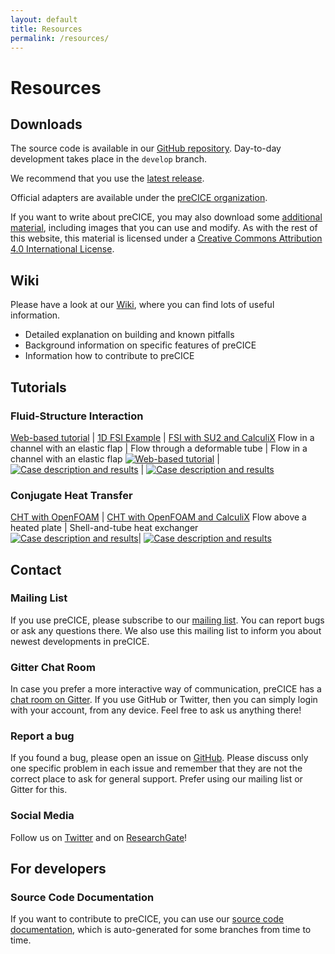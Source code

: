 ```yaml
---
layout: default
title: Resources
permalink: /resources/
---
```


# Resources

## Downloads
The source code is available in our [GitHub repository](https://github.com/precice/precice). Day-to-day development takes place in the `develop` branch.

We recommend that you use the [latest release](https://github.com/precice/precice/releases/latest).

Official adapters are available under the [preCICE organization](https://github.com/precice).

If you want to write about preCICE, you may also download some [additional material](https://github.com/precice/precice.github.io/tree/master/material), including images that you can use and modify. As with the rest of this website, this material is licensed under a [Creative Commons Attribution 4.0 International License](http://creativecommons.org/licenses/by/4.0/).

## Wiki
Please have a look at our [Wiki](https://github.com/precice/precice/wiki), where you can find lots of useful information.
+ Detailed explanation on building and known pitfalls
+ Background information on specific features of preCICE
+ Information how to contribute to preCICE

## Tutorials

### Fluid-Structure Interaction

[Web-based tutorial][] | [1D FSI Example][] | [FSI with SU2 and CalculiX][]
Flow in a channel with an elastic flap | Flow through a deformable tube | Flow in a channel with an elastic flap
<a href="http://run.precice.org/" title="Go to the tutorial"><img class="tutorial_image" src="../assets/tutorials/run-precice.png" alt="Web-based tutorial"></a> | <a href="https://github.com/precice/precice/wiki/1D-Example" title="Go to the tutorial"><img class="tutorial_image" src="../assets/tutorials/FSI_1D_example.png" alt="Case description and results"></a> | <a href="https://github.com/precice/precice/wiki/FSI-tutorial" title="Go to the tutorial"><img class="tutorial_image" src="../assets/tutorials/FSI_SU2_CalculiX_Flap.png" alt="Case description and results"></a>

### Conjugate Heat Transfer

[CHT with OpenFOAM][] | [CHT with OpenFOAM and CalculiX][]
Flow above a heated plate | Shell-and-tube heat exchanger
<a href="https://github.com/precice/openfoam-adapter/wiki/Tutorial-for-CHT:-Flow-over-a-heated-plate" title="Go to the tutorial"><img class="tutorial_image" src="../assets/tutorials/CHT_OpenFOAM_OpenFOAM_Plate.png" alt="Case description and results"></a>| <a href="https://github.com/precice/precice/wiki/Tutorial-for-CHT-with-OpenFOAM-and-CalculiX" title="Go to the tutorial"><img class="tutorial_image" src="../assets/tutorials/CHT_OpenFOAM_CalculiX_HeatExchanger.jpg" alt="Case description and results"></a>


[1D FSI Example]: https://github.com/precice/precice/wiki/1D-Example
[FSI with SU2 and CalculiX]: https://github.com/precice/precice/wiki/FSI-tutorial
[CHT with OpenFOAM]: https://github.com/precice/openfoam-adapter/wiki/Tutorial-for-CHT:-Flow-over-a-heated-plate
[CHT with OpenFOAM and CalculiX]: https://github.com/precice/precice/wiki/Tutorial-for-CHT-with-OpenFOAM-and-CalculiX
[Web-based tutorial]: http://run.precice.org/

## Contact

### Mailing List
If you use preCICE, please subscribe to our [mailing list](https://mailman.informatik.uni-stuttgart.de/mailman/listinfo/precice). You can report bugs or ask any questions there. We also use this mailing list to inform you about newest developments in preCICE.

### Gitter Chat Room
In case you prefer a more interactive way of communication, preCICE has a [chat room on Gitter](https://gitter.im/precice/Lobby). If you use GitHub or Twitter, then you can simply login with your account, from any device. Feel free to ask us anything there!

### Report a bug
If you found a bug, please open an issue on [GitHub](https://github.com/precice). Please discuss only one specific problem in each issue and remember that they are not the correct place to ask for general support. Prefer using our mailing list or Gitter for this.

### Social Media
Follow us on [Twitter](https://twitter.com/preCICE_org) and on [ResearchGate](https://www.researchgate.net/project/preCICE)!

## For developers

### Source Code Documentation
If you want to contribute to preCICE, you can use our [source code documentation](https://xgm.de/precice/docs/), which is auto-generated for some branches from time to time.
